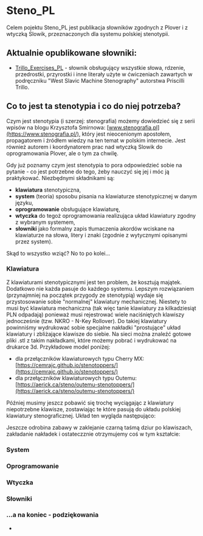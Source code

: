 # Steno_PL

Celem pojektu Steno_PL jest publikacja słowników zgodnych z Plover i z wtyczką Slowik, przeznaczonych dla systemu polskiej stenotypii.  
## Aktualnie opublikowane słowniki:
* [Trillo_Exercises_PL](https://github.com/Jamers303/Steno_PL/tree/main/Trillo_Exercises_PL) - słownik obsługujący wszystkie słowa, rdzenie, przedrostki, przyrostki i inne literały użyte w ćwiczeniach zawartych w podręczniku "West Slavic Machine Stenography" autorstwa Priscilli Trillo.

## Co to jest ta stenotypia i co do niej potrzeba?

Czym jest stenotypia (i szerzej: stenografia) możemy dowiedzieć się z serii wpisów na blogu Krzysztofa Smirnowa: [www.stenografia.pl](https://www.stenografia.pl/), który jest nieocenionym apostołem, propagatorem i źródłem wiedzy na ten temat w polskim internecie. Jest również autorem i koordynatorem prac nad wtyczką Slowik do oprogramowania Plover, ale o tym za chwilę.

Gdy już poznamy czym jest stenotypia to pora odpowiedzieć sobie na pytanie - co jest potrzebne do tego, żeby nauczyć się jej i móc ją praktykować. Niezbędnymi składnikami są:
* **klawiatura** stenotypiczna,
* **system** (teoria) sposobu pisania na klawiaturze stenotypicznej w danym języku,
* **oprogramowanie** obsługujące klawiaturę,
* **wtyczka** do tegoż oprogramowania realizująca układ klawiatury zgodny z wybranym systemem,
* **słowniki** jako formalny zapis tłumaczenia akordów wciskane na klawiaturze na słowa, litery i znaki (zgodnie z wytycznymi opisanymi przez system).

Skąd to wszystko wziąć? No to po kolei...

### Klawiatura
Z klawiaturami stenotypicznymi jest ten problem, że kosztują majątek. Dodatkowo nie każda pasuje do każdego systemu. Lepszym rozwiązaniem (przynajmniej na początek przygody ze stenotypią) wydaje się przystosowanie sobie "normalnej" klawiatury mechanicznej. Niestety to musi być klawiatura mechaniczna (tak więc tanie klawiatury za kilkadziesiąt PLN odpadają) ponieważ musi rejestrować wiele naciśniętych klawiszy jednocześnie (tzw. NKRO - N-Key Rollover).
Do takiej klawiatury powinniśmy wydrukować sobie specjalne nakładki "prostujące" układ klawiatury i zbliżające klawisze do siebie. Na sieci można znaleźć gotowe pliki .stl z takim nakładkami, które możemy pobrać i wydrukować na drukarce 3d. Przykładowe model poniżej:
* dla przełączników klawiaturowych typu Cherry MX: [https://cemrajc.github.io/stenotoppers/](https://cemrajc.github.io/stenotoppers/)
* dla przełączników klawiaturowych typu Outemu: [https://aerick.ca/steno/outemu-stenotoppers/](https://aerick.ca/steno/outemu-stenotoppers/)

Później musimy jeszcz pobawić się trochę wyciągając z klawiatury niepotrzebne klawisze, zostawiając te które pasują do układu polskiej klawiatury stenograficznej. Układ ten wygląda następująco:


Jeszcze odrobina zabawy w zaklejanie czarną taśmą dziur po klawiszach, zakładanie nakładek i ostateczznie otrzymujemy coś w tym kształcie:


### System

### Oprogramowanie

### Wtyczka

### Słowniki

### ...a na koniec - podziękowania
*

